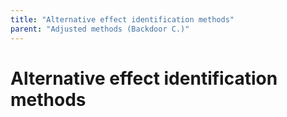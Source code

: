 ```yaml
---
title: "Alternative effect identification methods"
parent: "Adjusted methods (Backdoor C.)"
---
```



# Alternative effect identification methods
